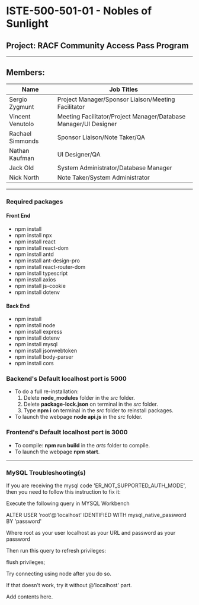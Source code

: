 # ISTE-500-501-01 - Nobles of Sunlight

## Project: RACF Community Access Pass Program

---

## Members:
| Name             | Job Titles                                                       |
| ---------------- | ---------------------------------------------------------------- |
| Sergio Zygmunt   | Project Manager/Sponsor Liaison/Meeting Facilitator              |
| Vincent Venutolo | Meeting Facilitator/Project Manager/Database Manager/UI Designer |
| Rachael Simmonds | Sponsor Liaison/Note Taker/QA                                    |
| Nathan Kaufman   | UI Designer/QA                                                   |
| Jack Old         | System Administrator/Database Manager                            |
| Nick North       | Note Taker/System Administrator                                  |

---

### Required packages
#### Front End
- npm install
- npm install npx
- npm install react
- npm install react-dom
- npm install antd
- npm install ant-design-pro
- npm install react-router-dom
- npm install typescript
- npm install axios
- npm install js-cookie
- npm install dotenv
#### Back End
- npm install
- npm install node 
- npm install express
- npm install dotenv
- npm install mysql
- npm install jsonwebtoken
- npm install body-parser
- npm install cors

### Backend's Default localhost port is 5000
- To do a full re-installation: 
  1. Delete **node_modules** folder in the *src* folder.
  2. Delete **package-lock.json** on terminal in the *src* folder.
  3. Type **npm i** on terminal in the *src* folder to reinstall packages.
- To launch the webpage **node api.js** in the *src* folder. 

### Frontend's Default localhost port is 3000
- To compile: **npm run build** in the *arts* folder to compile.
- To launch the webpage **npm start**.

---
### MySQL Troubleshooting(s)
If you are receiving the mysql code 'ER_NOT_SUPPORTED_AUTH_MODE', then you need to follow this instruction to fix it:

Execute the following query in MYSQL Workbench

ALTER USER 'root'@'localhost' IDENTIFIED WITH mysql_native_password BY 'password'

Where root as your user localhost as your URL and password as your password

Then run this query to refresh privileges:

flush privileges;

Try connecting using node after you do so.

If that doesn't work, try it without @'localhost' part.

Add contents here.
